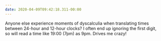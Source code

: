 ```yaml
---
date: 2020-04-09T09:42:18.311-00:00
---
```

Anyone else experience moments of dyscalculia when translating times between 24-hour and 12-hour clocks? I often end up ignoring the first digit, so will read a time like 19:00 (7pm) as 9pm. Drives me crazy!
